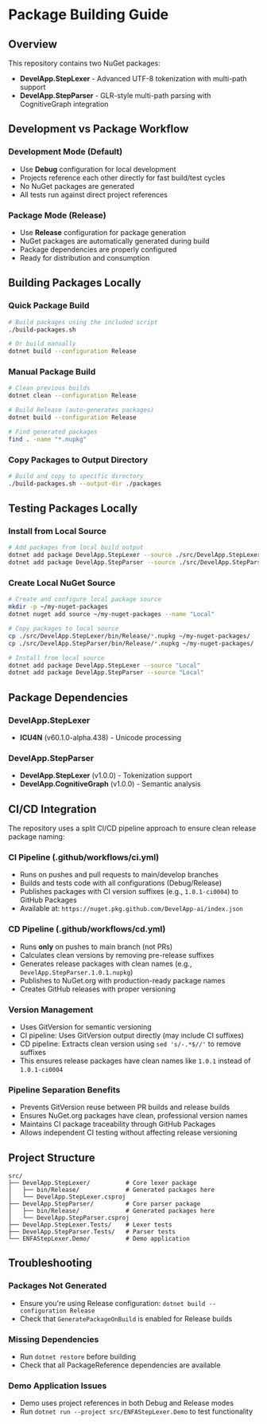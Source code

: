 # Package Building Guide

## Overview

This repository contains two NuGet packages:
- **DevelApp.StepLexer** - Advanced UTF-8 tokenization with multi-path support
- **DevelApp.StepParser** - GLR-style multi-path parsing with CognitiveGraph integration

## Development vs Package Workflow

### Development Mode (Default)
- Use **Debug** configuration for local development
- Projects reference each other directly for fast build/test cycles
- No NuGet packages are generated
- All tests run against direct project references

### Package Mode (Release)
- Use **Release** configuration for package generation
- NuGet packages are automatically generated during build
- Package dependencies are properly configured
- Ready for distribution and consumption

## Building Packages Locally

### Quick Package Build
```bash
# Build packages using the included script
./build-packages.sh

# Or build manually
dotnet build --configuration Release
```

### Manual Package Build
```bash
# Clean previous builds
dotnet clean --configuration Release

# Build Release (auto-generates packages)
dotnet build --configuration Release

# Find generated packages
find . -name "*.nupkg"
```

### Copy Packages to Output Directory
```bash
# Build and copy to specific directory
./build-packages.sh --output-dir ./packages
```

## Testing Packages Locally

### Install from Local Source
```bash
# Add packages from local build output
dotnet add package DevelApp.StepLexer --source ./src/DevelApp.StepLexer/bin/Release
dotnet add package DevelApp.StepParser --source ./src/DevelApp.StepParser/bin/Release
```

### Create Local NuGet Source
```bash
# Create and configure local package source
mkdir -p ~/my-nuget-packages
dotnet nuget add source ~/my-nuget-packages --name "Local"

# Copy packages to local source
cp ./src/DevelApp.StepLexer/bin/Release/*.nupkg ~/my-nuget-packages/
cp ./src/DevelApp.StepParser/bin/Release/*.nupkg ~/my-nuget-packages/

# Install from local source
dotnet add package DevelApp.StepLexer --source "Local"
dotnet add package DevelApp.StepParser --source "Local"
```

## Package Dependencies

### DevelApp.StepLexer
- **ICU4N** (v60.1.0-alpha.438) - Unicode processing

### DevelApp.StepParser
- **DevelApp.StepLexer** (v1.0.0) - Tokenization support
- **DevelApp.CognitiveGraph** (v1.0.0) - Semantic analysis

## CI/CD Integration

The repository uses a split CI/CD pipeline approach to ensure clean release package naming:

### CI Pipeline (.github/workflows/ci.yml)
- Runs on pushes and pull requests to main/develop branches
- Builds and tests code with all configurations (Debug/Release)
- Publishes packages with CI version suffixes (e.g., `1.0.1-ci0004`) to GitHub Packages
- Available at: `https://nuget.pkg.github.com/DevelApp-ai/index.json`

### CD Pipeline (.github/workflows/cd.yml)
- Runs **only** on pushes to main branch (not PRs)
- Calculates clean versions by removing pre-release suffixes
- Generates release packages with clean names (e.g., `DevelApp.StepParser.1.0.1.nupkg`)
- Publishes to NuGet.org with production-ready package names
- Creates GitHub releases with proper versioning

### Version Management
- Uses GitVersion for semantic versioning
- CI pipeline: Uses GitVersion output directly (may include CI suffixes)
- CD pipeline: Extracts clean version using `sed 's/-.*$//'` to remove suffixes
- This ensures release packages have clean names like `1.0.1` instead of `1.0.1-ci0004`

### Pipeline Separation Benefits
- Prevents GitVersion reuse between PR builds and release builds
- Ensures NuGet.org packages have clean, professional version names
- Maintains CI package traceability through GitHub Packages
- Allows independent CI testing without affecting release versioning

## Project Structure

```
src/
├── DevelApp.StepLexer/          # Core lexer package
│   ├── bin/Release/             # Generated packages here
│   └── DevelApp.StepLexer.csproj
├── DevelApp.StepParser/         # Core parser package  
│   ├── bin/Release/             # Generated packages here
│   └── DevelApp.StepParser.csproj
├── DevelApp.StepLexer.Tests/    # Lexer tests
├── DevelApp.StepParser.Tests/   # Parser tests
└── ENFAStepLexer.Demo/          # Demo application
```

## Troubleshooting

### Packages Not Generated
- Ensure you're using Release configuration: `dotnet build --configuration Release`
- Check that `GeneratePackageOnBuild` is enabled for Release builds

### Missing Dependencies
- Run `dotnet restore` before building
- Check that all PackageReference dependencies are available

### Demo Application Issues
- Demo uses project references in both Debug and Release modes
- Run `dotnet run --project src/ENFAStepLexer.Demo` to test functionality